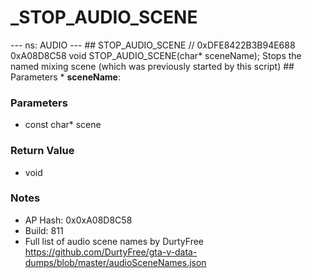 # _STOP_AUDIO_SCENE

--- ns: AUDIO --- ## STOP_AUDIO_SCENE  // 0xDFE8422B3B94E688 0xA08D8C58 void STOP_AUDIO_SCENE(char* sceneName);  Stops the named mixing scene (which was previously started by this script)   ## Parameters * **sceneName**:

### Parameters
* const char* scene

### Return Value
* void

### Notes
* AP Hash: 0x0xA08D8C58
* Build: 811
* Full list of audio scene names by DurtyFree https://github.com/DurtyFree/gta-v-data-dumps/blob/master/audioSceneNames.json

